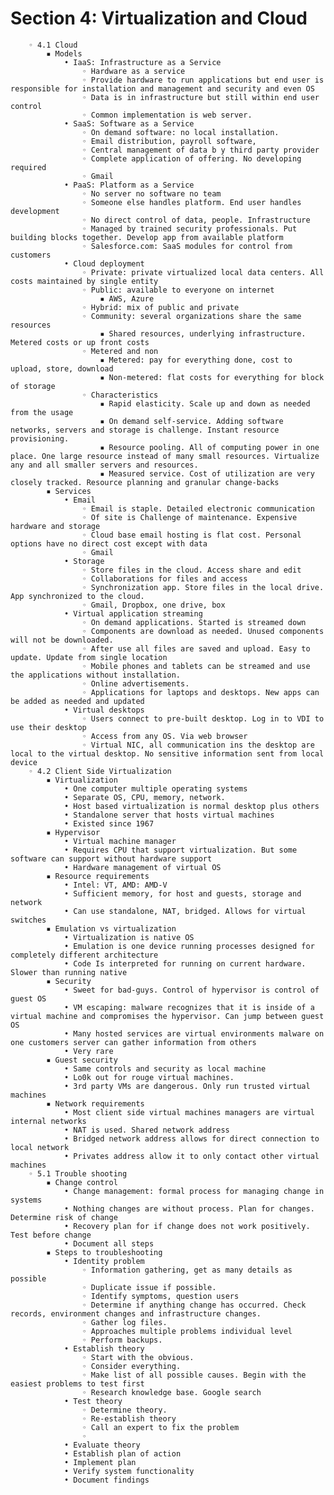 # Section 4: Virtualization and Cloud

        ◦ 4.1 Cloud
            ▪ Models
                • IaaS: Infrastructure as a Service
                    ◦ Hardware as a service
                    ◦ Provide hardware to run applications but end user is responsible for installation and management and security and even OS
                    ◦ Data is in infrastructure but still within end user control
                    ◦ Common implementation is web server. 
                • SaaS: Software as a Service
                    ◦ On demand software: no local installation. 
                    ◦ Email distribution, payroll software, 
                    ◦ Central management of data b y third party provider
                    ◦ Complete application of offering. No developing required
                    ◦ Gmail
                • PaaS: Platform as a Service
                    ◦ No server no software no team
                    ◦ Someone else handles platform. End user handles development
                    ◦ No direct control of data, people. Infrastructure
                    ◦ Managed by trained security professionals. Put building blocks together. Develop app from available platform
                    ◦ Salesforce.com: SaaS modules for control from customers
                • Cloud deployment
                    ◦ Private: private virtualized local data centers. All costs maintained by single entity
                    ◦ Public: available to everyone on internet
                        ▪ AWS, Azure
                    ◦ Hybrid: mix of public and private
                    ◦ Community: several organizations share the same resources
                        ▪ Shared resources, underlying infrastructure. Metered costs or up front costs
                    ◦ Metered and non
                        ▪ Metered: pay for everything done, cost to upload, store, download
                        ▪ Non-metered: flat costs for everything for block of storage
                    ◦ Characteristics
                        ▪ Rapid elasticity. Scale up and down as needed from the usage
                        ▪ On demand self-service. Adding software networks, servers and storage is challenge. Instant resource provisioning. 
                        ▪ Resource pooling. All of computing power in one place. One large resource instead of many small resources. Virtualize any and all smaller servers and resources. 
                        ▪ Measured service. Cost of utilization are very closely tracked. Resource planning and granular change-backs
            ▪ Services
                • Email
                    ◦ Email is staple. Detailed electronic communication
                    ◦ Of site is Challenge of maintenance. Expensive hardware and storage
                    ◦ Cloud base email hosting is flat cost. Personal options have no direct cost except with data
                    ◦ Gmail
                • Storage
                    ◦ Store files in the cloud. Access share and edit
                    ◦ Collaborations for files and access
                    ◦ Synchronization app. Store files in the local drive. App synchronized to the cloud. 
                    ◦ Gmail, Dropbox, one drive, box
                • Virtual application streaming
                    ◦ On demand applications. Started is streamed down
                    ◦ Components are download as needed. Unused components will not be downloaded. 
                    ◦ After use all files are saved and upload. Easy to update. Update from single location
                    ◦ Mobile phones and tablets can be streamed and use the applications without installation. 
                    ◦ Online advertisements. 
                    ◦ Applications for laptops and desktops. New apps can be added as needed and updated
                • Virtual desktops
                    ◦ Users connect to pre-built desktop. Log in to VDI to use their desktop
                    ◦ Access from any OS. Via web browser
                    ◦ Virtual NIC, all communication ins the desktop are local to the virtual desktop. No sensitive information sent from local device
        ◦ 4.2 Client Side Virtualization
            ▪ Virtualization
                • One computer multiple operating systems
                • Separate OS, CPU, memory, network.
                • Host based virtualization is normal desktop plus others
                • Standalone server that hosts virtual machines
                • Existed since 1967
            ▪ Hypervisor
                • Virtual machine manager
                • Requires CPU that support virtualization. But some software can support without hardware support
                • Hardware management of virtual OS
            ▪ Resource requirements
                • Intel: VT, AMD: AMD-V
                • Sufficient memory, for host and guests, storage and network
                • Can use standalone, NAT, bridged. Allows for virtual switches
            ▪ Emulation vs virtualization
                • Virtualization is native OS
                • Emulation is one device running processes designed for completely different architecture
                • Code Is interpreted for running on current hardware. Slower than running native
            ▪ Security
                • Sweet for bad-guys. Control of hypervisor is control of guest OS
                • VM escaping: malware recognizes that it is inside of a virtual machine and compromises the hypervisor. Can jump between guest OS
                • Many hosted services are virtual environments malware on one customers server can gather information from others
                • Very rare
            ▪ Guest security
                • Same controls and security as local machine
                • Lo0k out for rouge virtual machines. 
                • 3rd party VMs are dangerous. Only run trusted virtual machines
            ▪ Network requirements
                • Most client side virtual machines managers are virtual internal networks
                • NAT is used. Shared network address
                • Bridged network address allows for direct connection to local network
                • Privates address allow it to only contact other virtual machines
        ◦ 5.1 Trouble shooting
            ▪ Change control
                • Change management: formal process for managing change in systems
                • Nothing changes are without process. Plan for changes. Determine risk of change
                • Recovery plan for if change does not work positively. Test before change
                • Document all steps
            ▪ Steps to troubleshooting
                • Identity problem
                    ◦ Information gathering, get as many details as possible
                    ◦ Duplicate issue if possible. 
                    ◦ Identify symptoms, question users
                    ◦ Determine if anything change has occurred. Check records, environment changes and infrastructure changes.
                    ◦ Gather log files. 
                    ◦ Approaches multiple problems individual level
                    ◦ Perform backups. 
                • Establish theory
                    ◦ Start with the obvious. 
                    ◦ Consider everything.
                    ◦ Make list of all possible causes. Begin with the easiest problems to test first
                    ◦ Research knowledge base. Google search
                • Test theory
                    ◦ Determine theory. 
                    ◦ Re-establish theory
                    ◦ Call an expert to fix the problem
                    ◦ 
                • Evaluate theory
                • Establish plan of action
                • Implement plan
                • Verify system functionality
                • Document findings
